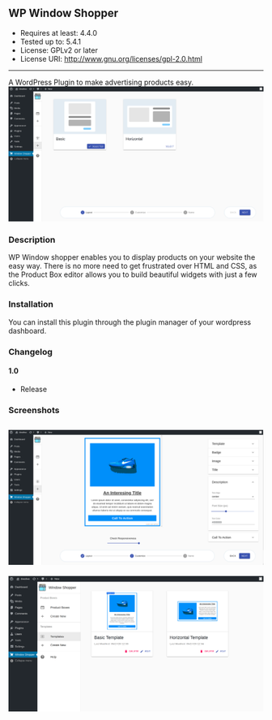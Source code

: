## WP Window Shopper
* Requires at least: 4.4.0
* Tested up to: 5.4.1
* License: GPLv2 or later
* License URI: http://www.gnu.org/licenses/gpl-2.0.html
---
A WordPress Plugin to make advertising products easy.
![preview](https://github.com/window-shopper/wp_window_shopper/blob/master/assets/previews.png)

### Description

WP Window shopper enables you to display products on your website the easy way.
There is no more need to get frustrated over HTML and CSS, as the Product Box editor allows you to build beautiful widgets with just a few clicks. 

### Installation 
You can install this plugin through the plugin manager of your wordpress dashboard.

### Changelog 

#### 1.0 
* Release

### Screenshots
![preview](https://github.com/window-shopper/wp_window_shopper/blob/master/assets/editor.png)
---
![preview](https://github.com/window-shopper/wp_window_shopper/blob/master/assets/templates.png)
